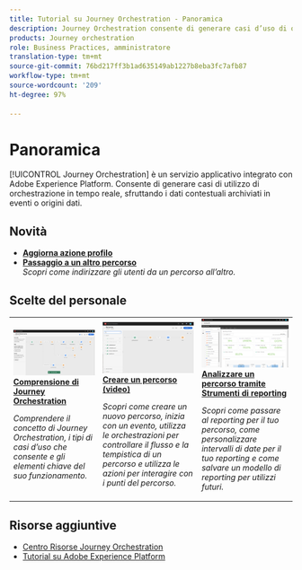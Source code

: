 ```yaml
---
title: Tutorial su Journey Orchestration - Panoramica
description: Journey Orchestration consente di generare casi d’uso di orchestrazione in tempo reale sfruttando i dati contestuali archiviati in eventi o origini dati
products: Journey orchestration
role: Business Practices, amministratore
translation-type: tm+mt
source-git-commit: 76bd217ff3b1ad635149ab1227b8eba3fc7afb87
workflow-type: tm+mt
source-wordcount: '209'
ht-degree: 97%

---
```



# Panoramica

[!UICONTROL Journey Orchestration] è un servizio applicativo integrato con Adobe Experience Platform. Consente di generare casi di utilizzo di orchestrazione in tempo reale, sfruttando i dati contestuali archiviati in eventi o origini dati.

## Novità

* **[Aggiorna azione profilo](/help/building-a-journey/update-profile-action.md)**
* **[Passaggio a un altro percorso](/help/building-a-journey/jumping-to-another-journey.md)**
   <br>
   *Scopri come indirizzare gli utenti da un percorso all’altro.*

## Scelte del personale

<table>
<tr>
  <td>
    <a href="./understanding-journey-orchestration.md">
      <img alt="Comprensione di Journey Orchestration" src="./assets/journey-orchestration-example.png"/>
    </a>
    <div>
      <a href="./understanding-journey-orchestration.md">
    <strong>Comprensione di Journey Orchestration</strong>
    </a>
    </div>
    <p>
    <em>Comprendere il concetto di Journey Orchestration, i tipi di casi d’uso che consente e gli elementi chiave del suo funzionamento.</em>
    <p>
  </td>
  <td>
    <a href="./building-a-journey/creating-a-journey.md">
        <img alt="Creare un percorso (video)" src="./assets/journey34.png"/>
    </a>
    <div>
      <a href="./building-a-journey/creating-a-journey.md">
    <strong>Creare un percorso (video)</strong>
    </a>
    </div>
    <p>
    <em>Scopri come creare un nuovo percorso, inizia con un evento, utilizza le orchestrazioni per controllare il flusso e la tempistica di un percorso e utilizza le azioni per interagire con i punti del percorso.</em>
    <p>
  </td>
  <td>
   <a href="./analyze-a-journey-via-reporting-tools.md">
      <img alt="Analizzare un percorso tramite Strumenti di reporting" src="./assets/dynamic_report_journey_8.png" />
    </a>
    <div>
      <a href="./analyze-a-journey-via-reporting-tools.md">
    <strong>Analizzare un percorso tramite Strumenti di reporting</strong>
    </a>
    </div>
    <p>
    <em>Scopri come passare al reporting per il tuo percorso, come personalizzare intervalli di date per il tuo reporting e come salvare un modello di reporting per utilizzi futuri. </em>
    <p>
  </td>
</tr>
</table>

## Risorse aggiuntive

* [Centro Risorse Journey Orchestration](https://docs.adobe.com/content/help/it-IT/journeys/using/journey-orchestration-home.html)
* [Tutorial su Adobe Experience Platform](https://docs.adobe.com/content/help/it-IT/platform-learn/tutorials/overview.html)

